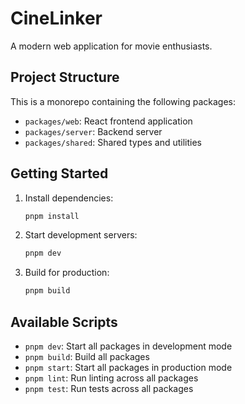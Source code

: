 # CineLinker

A modern web application for movie enthusiasts.

## Project Structure

This is a monorepo containing the following packages:

- `packages/web`: React frontend application
- `packages/server`: Backend server
- `packages/shared`: Shared types and utilities

## Getting Started

1. Install dependencies:
   ```bash
   pnpm install
   ```

2. Start development servers:
   ```bash
   pnpm dev
   ```

3. Build for production:
   ```bash
   pnpm build
   ```

## Available Scripts

- `pnpm dev`: Start all packages in development mode
- `pnpm build`: Build all packages
- `pnpm start`: Start all packages in production mode
- `pnpm lint`: Run linting across all packages
- `pnpm test`: Run tests across all packages 